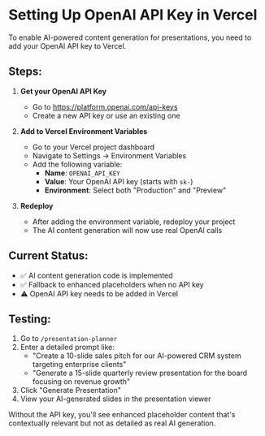 # Setting Up OpenAI API Key in Vercel

To enable AI-powered content generation for presentations, you need to add your OpenAI API key to Vercel.

## Steps:

1. **Get your OpenAI API Key**
   - Go to https://platform.openai.com/api-keys
   - Create a new API key or use an existing one

2. **Add to Vercel Environment Variables**
   - Go to your Vercel project dashboard
   - Navigate to Settings → Environment Variables
   - Add the following variable:
     - **Name**: `OPENAI_API_KEY`
     - **Value**: Your OpenAI API key (starts with `sk-`)
     - **Environment**: Select both "Production" and "Preview"

3. **Redeploy**
   - After adding the environment variable, redeploy your project
   - The AI content generation will now use real OpenAI calls

## Current Status:
- ✅ AI content generation code is implemented
- ✅ Fallback to enhanced placeholders when no API key
- ⚠️ OpenAI API key needs to be added in Vercel

## Testing:
1. Go to `/presentation-planner`
2. Enter a detailed prompt like:
   - "Create a 10-slide sales pitch for our AI-powered CRM system targeting enterprise clients"
   - "Generate a 15-slide quarterly review presentation for the board focusing on revenue growth"
3. Click "Generate Presentation"
4. View your AI-generated slides in the presentation viewer

Without the API key, you'll see enhanced placeholder content that's contextually relevant but not as detailed as real AI generation.